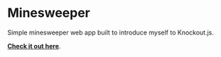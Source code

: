 # Minesweeper

Simple minesweeper web app built to introduce myself to Knockout.js.

**[Check it out here](http://derflatulator.github.io/minesweeper/)**.
